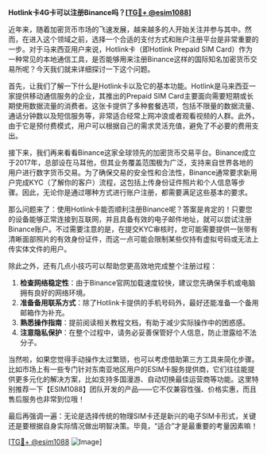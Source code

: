**Hotlink卡4G卡可以注册Binance吗？[[TG💪+ @esim1088](https://t.me/s/esim1088)]**

近年来，随着加密货币市场的飞速发展，越来越多的人开始关注并参与其中。然而，在进入这个领域之前，选择一个合适的支付方式和账户注册平台是非常重要的一步。对于马来西亚用户来说，Hotlink卡（即Hotlink Prepaid SIM Card）作为一种常见的本地通信工具，是否能够用来注册Binance这样的国际知名加密货币交易所呢？今天我们就来详细探讨一下这个问题。

首先，让我们了解一下什么是Hotlink卡以及它的基本功能。Hotlink是马来西亚一家提供移动通信服务的企业，其推出的Prepaid SIM Card主要面向需要短期或长期使用数据流量的消费者。这张卡提供了多种套餐选项，包括不限量的数据流量、通话分钟数以及短信服务等，非常适合经常上网冲浪或者观看视频的人群。此外，由于它是预付费模式，用户可以根据自己的需求灵活充值，避免了不必要的费用支出。

接下来，我们再来看看Binance这家全球领先的加密货币交易平台。Binance成立于2017年，总部设在马耳他，但其业务覆盖范围极为广泛，支持来自世界各地的用户进行数字货币交易。为了确保交易的安全性和合法性，Binance通常要求新用户完成KYC（了解你的客户）流程，这包括上传身份证件照片和个人信息等步骤。因此，无论你是通过哪种方式进行账户注册，都需要满足这些基本的要求。

那么问题来了：使用Hotlink卡能否顺利注册Binance呢？答案是肯定的！只要您的设备能够正常连接到互联网，并且具备有效的电子邮件地址，就可以尝试注册Binance账户。不过需要注意的是，在提交KYC审核时，您可能需要提供一张带有清晰面部照片的有效身份证件，而这一点可能会限制某些仅持有虚拟号码或无法上传实体文件的用户。

除此之外，还有几点小技巧可以帮助您更高效地完成整个注册过程：

1. **检查网络稳定性**：由于Binance官网加载速度较快，建议您先确保手机或电脑拥有良好的网络环境。
2. **准备备用联系方式**：除了Hotlink卡提供的手机号码外，最好还能准备一个备用邮箱作为补充。
3. **熟悉操作指南**：提前阅读相关教程文档，有助于减少实际操作中的困惑感。
4. **注意隐私保护**：在整个过程中，请务必妥善保管好个人信息，防止泄露给不法分子。

当然啦，如果您觉得手动操作太过繁琐，也可以考虑借助第三方工具来简化步骤。比如市场上有一些专门针对东南亚地区用户的ESIM卡服务提供商，它们往往能提供更多元化的解决方案，比如支持多国漫游、自动切换最佳运营商等功能。这里特别推荐一下【ESIM1088】团队开发的产品——它不仅兼容性强、价格实惠，而且售后服务也非常到位哦！

最后再强调一遍：无论是选择传统的物理SIM卡还是新兴的电子SIM卡形式，关键还是要根据自身实际情况做出明智决策。毕竟，“适合”才是最重要的考量因素嘛！

[[TG💪+ @esim1088](https://t.me/s/esim1088) ![Image](https://i.postimg.cc/4NQfJmqS/Snipaste-2025-05-13-00-14-12.png)]
